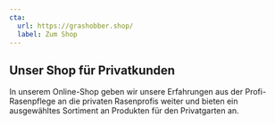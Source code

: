 ```yaml
---
cta:
  url: https://grashobber.shop/
  label: Zum Shop
---
```


## Unser Shop für Privatkunden

In unserem Online-Shop geben wir unsere Erfahrungen aus der Profi-Rasenpflege an die privaten Rasenprofis weiter und bieten ein ausgewähltes Sortiment an Produkten für den Privatgarten an.

